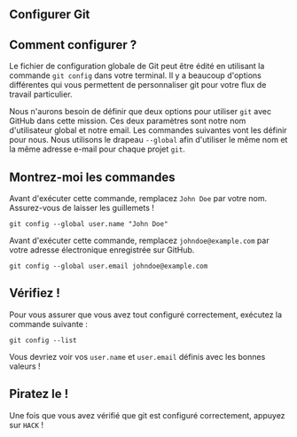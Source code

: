 ## Configurer Git

## Comment configurer ?

Le fichier de configuration globale de Git peut être édité en utilisant la commande `git config` dans votre terminal. Il y a beaucoup d'options différentes qui vous permettent de personnaliser git pour votre flux de travail particulier.

Nous n'aurons besoin de définir que deux options pour utiliser `git` avec GitHub dans cette mission. Ces deux paramètres sont notre nom d'utilisateur global et notre email. Les commandes suivantes vont les définir pour nous. Nous utilisons le drapeau `--global` afin d'utiliser le même nom et la même adresse e-mail pour chaque projet `git`.

## Montrez-moi les commandes

Avant d'exécuter cette commande, remplacez `John Doe` par votre nom. Assurez-vous de laisser les guillemets !

```
git config --global user.name "John Doe"
```

Avant d'exécuter cette commande, remplacez `johndoe@example.com` par votre adresse électronique enregistrée sur GitHub.

```
git config --global user.email johndoe@example.com
```

## Vérifiez !

Pour vous assurer que vous avez tout configuré correctement, exécutez la commande suivante :

```
git config --list
```

Vous devriez voir vos `user.name` et `user.email` définis avec les bonnes valeurs !

## Piratez le !

Une fois que vous avez vérifié que git est configuré correctement, appuyez sur `HACK` !
